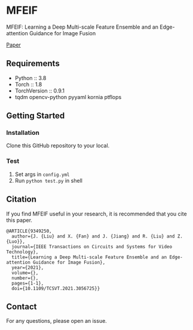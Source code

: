 # MFEIF

MFEIF: Learning a Deep Multi-scale Feature Ensemble and an Edge-attention Guidance for Image Fusion

[Paper](https://ieeexplore.ieee.org/document/9349250)

## Requirements

* Python :: 3.8
* Torch :: 1.8
* TorchVersion :: 0.9.1
* tqdm opencv-python pyyaml kornia ptflops

## Getting Started

### Installation

Clone this GitHub repository to your local.

### Test

1. Set args in `config.yml`
2. Run `python test.py` in shell

## Citation

If you find MFEIF useful in your research, it is recommended that you cite this paper.

```
@ARTICLE{9349250,
  author={J. {Liu} and X. {Fan} and J. {Jiang} and R. {Liu} and Z. {Luo}},
  journal={IEEE Transactions on Circuits and Systems for Video Technology}, 
  title={Learning a Deep Multi-scale Feature Ensemble and an Edge-attention Guidance for Image Fusion}, 
  year={2021},
  volume={},
  number={},
  pages={1-1},
  doi={10.1109/TCSVT.2021.3056725}}

```

## Contact

For any questions, please open an issue.
